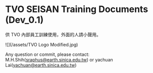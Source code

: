 # TVO SEISAN Training Documents \(Dev\_0.1\)

供 TVO 內部員工訓練使用，外面的人請小聲用。

![](/assets/TVO Logo Modified.jpg)

Any question or commit, please contact: M.H.Shih\(sraphus@earth.sinica.edu.tw\) or yachuan Lai\(yachuan@earth.sinica.edu.tw\)

